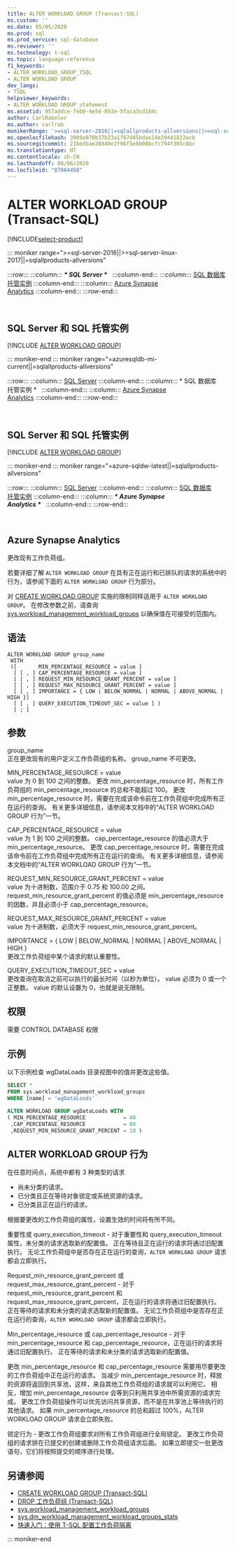 ```yaml
---
title: ALTER WORKLOAD GROUP (Transact-SQL)
ms.custom: ''
ms.date: 05/05/2020
ms.prod: sql
ms.prod_service: sql-database
ms.reviewer: ''
ms.technology: t-sql
ms.topic: language-reference
f1_keywords:
- ALTER_WORKLOAD_GROUP_TSQL
- ALTER WORKLOAD GROUP
dev_langs:
- TSQL
helpviewer_keywords:
- ALTER WORKLOAD GROUP statement
ms.assetid: 957addce-feb0-4e54-893e-5faca3cd184c
author: CarlRabeler
ms.author: carlrab
monikerRange: '>=sql-server-2016||=sqlallproducts-allversions||>=sql-server-linux-2017||=azure-sqldw-latest||=azuresqldb-mi-current'
ms.openlocfilehash: 3909a970b37b23a1767d45bdae14e29441822acb
ms.sourcegitcommit: 21bedbae28840e2f96f5e8b08bcfc794f305c8bc
ms.translationtype: HT
ms.contentlocale: zh-CN
ms.lasthandoff: 08/06/2020
ms.locfileid: "87864458"
---
```

# <a name="alter-workload-group-transact-sql"></a>ALTER WORKLOAD GROUP (Transact-SQL)

[!INCLUDE[select-product](../../includes/select-product.md)]

::: moniker range=">=sql-server-2016||>=sql-server-linux-2017||=sqlallproducts-allversions"

:::row:::
    :::column:::
        **_\* SQL Server \*_** &nbsp;
    :::column-end:::
    :::column:::
        [SQL 数据库<br />托管实例](alter-workload-group-transact-sql.md?view=azuresqldb-mi-current)
    :::column-end:::
    :::column:::
        [Azure Synapse<br />Analytics](alter-workload-group-transact-sql.md?view=azure-sqldw-latest)
    :::column-end:::
:::row-end:::

&nbsp;

## <a name="sql-server-and-sql-managed-instance"></a>SQL Server 和 SQL 托管实例

[!INCLUDE [ALTER WORKLOAD GROUP](../../includes/alter-workload-group.md)]
  
::: moniker-end
::: moniker range="=azuresqldb-mi-current||=sqlallproducts-allversions"

:::row:::
    :::column:::
        [SQL Server](alter-workload-group-transact-sql.md?view=sql-server-2017)
    :::column-end:::
    :::column:::
        \* SQL 数据库<br />托管实例 \* &nbsp;
    :::column-end:::
    :::column:::
        [Azure Synapse<br />Analytics](alter-workload-group-transact-sql.md?view=azure-sqldw-latest)
    :::column-end:::
:::row-end:::

&nbsp;

## <a name="sql-server-and-sql-managed-instance"></a>SQL Server 和 SQL 托管实例

[!INCLUDE [ALTER WORKLOAD GROUP](../../includes/alter-workload-group.md)]

::: moniker-end
::: moniker range="=azure-sqldw-latest||=sqlallproducts-allversions"

:::row:::
    :::column:::
        [SQL Server](alter-workload-group-transact-sql.md?view=sql-server-2017)
    :::column-end:::
    :::column:::
        [SQL 数据库<br />托管实例](alter-workload-group-transact-sql.md?view=azuresqldb-mi-current)
    :::column-end:::
    :::column:::
        **_\* Azure Synapse<br />Analytics \*_** &nbsp;
    :::column-end:::
:::row-end:::

&nbsp;

## <a name="azure-synapse-analytics"></a>Azure Synapse Analytics

更改现有工作负荷组。

若要详细了解 `ALTER WORKLOAD GROUP` 在具有正在运行和已排队的请求的系统中的行为，请参阅下面的 `ALTER WORKLOAD GROUP` 行为部分。 

对 [CREATE WORKLOAD GROUP](create-workload-group-transact-sql.md) 实施的限制同样适用于 `ALTER WORKLOAD GROUP`。  在修改参数之前，请查询 [sys.workload_management_workload_groups](../../relational-databases/system-catalog-views/sys-workload-management-workload-groups-transact-sql.md) 以确保值在可接受的范围内。

## <a name="syntax"></a>语法

```syntaxsql
ALTER WORKLOAD GROUP group_name
 WITH
 ([       MIN_PERCENTAGE_RESOURCE = value ]
  [ [ , ] CAP_PERCENTAGE_RESOURCE = value ]
  [ [ , ] REQUEST_MIN_RESOURCE_GRANT_PERCENT = value ]
  [ [ , ] REQUEST_MAX_RESOURCE_GRANT_PERCENT = value ] 
  [ [ , ] IMPORTANCE = { LOW | BELOW_NORMAL | NORMAL | ABOVE_NORMAL | HIGH }]
  [ [ , ] QUERY_EXECUTION_TIMEOUT_SEC = value ] )
  [ ; ]
  ```

## <a name="arguments"></a>参数

group_name  
正在更改现有的用户定义工作负荷组的名称。  group_name 不可更改。 

MIN_PERCENTAGE_RESOURCE = value  
value 为 0 到 100 之间的整数。  更改 min_percentage_resource 时，所有工作负荷组的 min_percentage_resource 的总和不能超过 100。  更改 min_percentage_resource 时，需要在完成该命令前在工作负荷组中完成所有正在运行的查询。  有关更多详细信息，请参阅本文档中的“ALTER WORKLOAD GROUP 行为”一节。

CAP_PERCENTAGE_RESOURCE = value  
value 为 1 到 100 之间的整数。  cap_percentage_resource 的值必须大于 min_percentage_resource。  更改 cap_percentage_resource 时，需要在完成该命令前在工作负荷组中完成所有正在运行的查询。  有关更多详细信息，请参阅本文档中的“ALTER WORKLOAD GROUP 行为”一节。 

REQUEST_MIN_RESOURCE_GRANT_PERCENT = value  
value 为十进制数，范围介于 0.75 和 100.00 之间。  request_min_resource_grant_percent 的值必须是 min_percentage_resource 的因数，并且必须小于 cap_percentage_resource。 
  
REQUEST_MAX_RESOURCE_GRANT_PERCENT = value  
value 为十进制数，必须大于 request_min_resource_grant_percent。

IMPORTANCE = { LOW \|  BELOW_NORMAL \| NORMAL \| ABOVE_NORMAL \| HIGH }  
更改工作负荷组中某个请求的默认重要性。

QUERY_EXECUTION_TIMEOUT_SEC = value  
更改查询在取消之前可以执行的最长时间（以秒为单位）。 value 必须为 0 或一个正整数。 value 的默认设置为 0，也就是说无限制。   

## <a name="permissions"></a>权限

需要 CONTROL DATABASE 权限

## <a name="example"></a>示例

以下示例检查 wgDataLoads 目录视图中的值并更改这些值。

```sql
SELECT *
FROM sys.workload_management_workload_groups  
WHERE [name] = 'wgDataLoads'

ALTER WORKLOAD GROUP wgDataLoads WITH
( MIN_PERCENTAGE_RESOURCE            = 40
 ,CAP_PERCENTAGE_RESOURCE            = 80
 ,REQUEST_MIN_RESOURCE_GRANT_PERCENT = 10 )
 ```

## <a name="alter-workload-group-behavior"></a>ALTER WORKLOAD GROUP 行为

在任意时间点，系统中都有 3 种类型的请求
- 尚未分类的请求。
- 已分类且正在等待对象锁定或系统资源的请求。
- 已分类且正在运行的请求。

根据要更改的工作负荷组的属性，设置生效的时间将有所不同。

重要性或 query_execution_timeout - 对于重要性和 query_execution_timeout 属性，未分类的请求选取新的配置值。  正在等待且正在运行的请求将通过旧配置执行。  无论工作负荷组中是否存在正在运行的查询，`ALTER WORKLOAD GROUP` 请求都会立即执行。

Request_min_resource_grant_percent 或 request_max_resource_grant_percent - 对于 request_min_resource_grant_percent 和 request_max_resource_grant_percent，正在运行的请求将通过旧配置执行。  正在等待的请求和未分类的请求选取新的配置值。  无论工作负荷组中是否存在正在运行的查询，`ALTER WORKLOAD GROUP` 请求都会立即执行。

Min_percentage_resource 或 cap_percentage_resource - 对于 min_percentage_resource 和 cap_percentage_resource，正在运行的请求将通过旧配置执行。  正在等待的请求和未分类的请求选取新的配置值。 

更改 min_percentage_resource 和 cap_percentage_resource 需要用尽要更改的工作负荷组中正在运行的请求。  当减少 min_percentage_resource 时，释放的资源将返回到共享池，这样，来自其他工作负荷组的请求就可以利用它。  相反，增加 min_percentage_resource 会等到只利用共享池中所需资源的请求完成。  更改工作负荷组操作可以优先访问共享资源，而不是在共享池上等待执行的其他请求。  如果 min_percentage_resource 的总和超过 100%，ALTER WORKLOAD GROUP 请求会立即失败。 

锁定行为 - 更改工作负荷组要求对所有工作负荷组进行全局锁定。  更改工作负荷组的请求排在已提交的创建或删除工作负荷组请求后面。  如果立即提交一批更改语句，它们将按照提交的顺序进行处理。  

## <a name="see-also"></a>另请参阅

- [CREATE WORKLOAD GROUP (Transact-SQL)](create-workload-group-transact-sql.md)
- [DROP 工作负荷组 (Transact-SQL)](drop-workload-group-transact-sql.md)
- [sys.workload_management_workload_groups](../../relational-databases/system-catalog-views/sys-workload-management-workload-groups-transact-sql.md)
- [sys.dm_workload_management_workload_groups_stats](../../relational-databases/system-dynamic-management-views/sys-dm-workload-management-workload-group-stats-transact-sql.md)
- [快速入门：使用 T-SQL 配置工作负荷隔离](/azure/sql-data-warehouse/quickstart-configure-workload-isolation-tsql)

::: moniker-end
